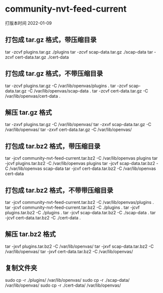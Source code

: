# community-nvt-feed-current

打版本时间 2022-01-09

## 打包成 tar.gz 格式，带压缩目录

tar -zcvf plugins.tar.gz ./plugins
tar -zcvf scap-data.tar.gz ./scap-data
tar -zcvf cert-data.tar.gz ./cert-data

## 打包成 tar.gz 格式，不带压缩目录

tar -zcvf plugins.tar.gz -C /var/lib/openvas/plugins .
tar -zcvf scap-data.tar.gz -C /var/lib/openvas/scap-data .
tar -zcvf cert-data.tar.gz -C /var/lib/openvas/cert-data .

## 解压 tar.gz 格式
tar -zxvf plugins.tar.gz -C /var/lib/openvas/
tar -zxvf scap-data.tar.gz -C /var/lib/openvas/
tar -zxvf cert-data.tar.gz -C /var/lib/openvas/


## 打包成 tar.bz2 格式，带压缩目录
tar -jcvf community-nvt-feed-current.tar.bz2 -C /var/lib/openvas plugins 
tar -jcvf plugins.tar.bz2 -C /var/lib/openvas plugins
tar -jcvf scap-data.tar.bz2 -C /var/lib/openvas scap-data
tar -jcvf cert-data.tar.bz2 -C /var/lib/openvas cert-data


## 打包成 tar.bz2 格式，不带带压缩目录
tar -jcvf community-nvt-feed-current.tar.bz2  -C /var/lib/openvas/plugins .
tar -jcvf community-nvt-feed-current.tar.bz2  -C ./plugins .
tar -jcvf plugins.tar.bz2 -C ./plugins .
tar -jcvf scap-data.tar.bz2 -C ./scap-data .
tar -jcvf cert-data.tar.bz2 -C ./cert-data .



## 解压 tar.bz2 格式
tar -jxvf plugins.tar.bz2 -C /var/lib/openvas/
tar -jxvf scap-data.tar.bz2 -C /var/lib/openvas/
tar -jxvf cert-data.tar.bz2 -C /var/lib/openvas/

## 复制文件夹
sudo cp -r ./plugins/ /var/lib/openvas/
sudo cp -r ./scap-data/ /var/lib/openvas/
sudo cp -r ./cert-data/ /var/lib/openvas/





